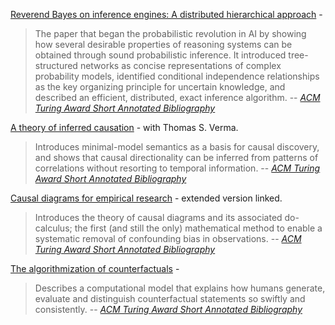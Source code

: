 [Reverend Bayes on inference engines: A distributed hierarchical approach](http://ftp.cs.ucla.edu/pub/stat_ser/r30.pdf) -
> The paper that began the probabilistic revolution in AI
> by showing how several desirable properties of reasoning systems
> can be obtained through sound probabilistic inference.
> It introduced tree-structured networks as concise representations of
> complex probability models, identified conditional independence
> relationships as the key organizing principle for uncertain knowledge,
> and described an efficient, distributed, exact inference algorithm.
> -- <cite>[ACM Turing Award Short Annotated Bibliography][1]</cite>

[A theory of inferred causation](http://ftp.cs.ucla.edu/pub/stat_ser/r156-reprint.pdf) - with Thomas S. Verma.
> Introduces minimal-model semantics as a basis for causal discovery,
> and shows that causal directionality can be inferred from patterns
> of correlations without resorting to temporal information.
> -- <cite>[ACM Turing Award Short Annotated Bibliography][1]</cite>

[Causal diagrams for empirical research](http://ftp.cs.ucla.edu/pub/stat_ser/R218-B-L.pdf) - extended version linked.
> Introduces the theory of causal diagrams and its associated do-calculus;
> the first (and still the only) mathematical method to enable a
> systematic removal of confounding bias in observations.
> -- <cite>[ACM Turing Award Short Annotated Bibliography][1]</cite>

[The algorithmization of counterfactuals](http://ftp.cs.ucla.edu/pub/stat_ser/r360.pdf) -
> Describes a computational model that explains how humans generate,
> evaluate and distinguish counterfactual statements so swiftly and
> consistently.
> -- <cite>[ACM Turing Award Short Annotated Bibliography][1]</cite>

[1]: http://amturing.acm.org/bib/pearl_2658896.cfm
